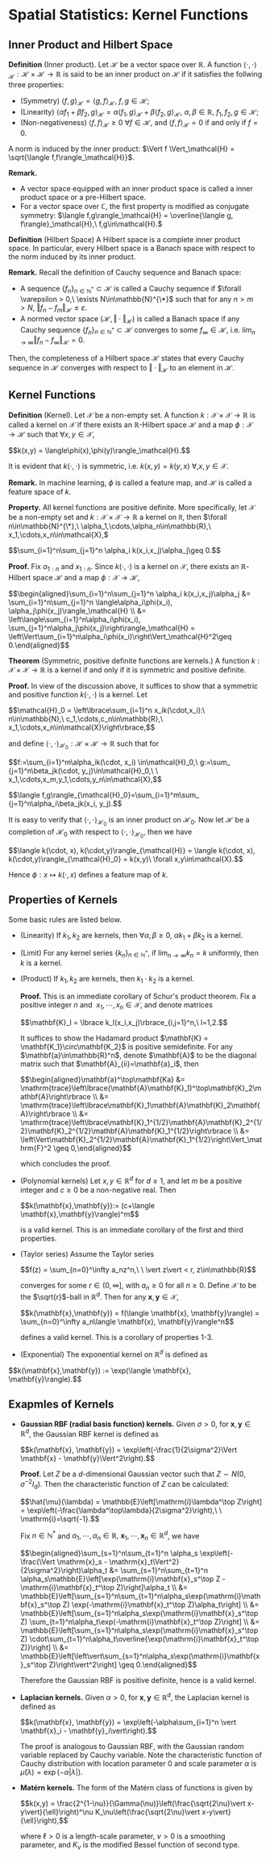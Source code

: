 # Spatial Statistics: Kernel Functions
## Inner Product and Hilbert Space
**Definition** (Inner product). Let $\mathcal{H}$ be a vector space over $\mathbb{R}$. A function $\langle\cdot,\cdot\rangle_\mathcal{H}:\mathcal{H}\times\mathcal{H}\to\mathbb{R}$ is said to be an inner product on $\mathcal{H}$ if it satisfies the follwing three properties:
+ (Symmetry) $\langle f,g\rangle_\mathcal{H} = \langle g, f\rangle_\mathcal{H},\ f,g\in\mathcal{H};$
+ (Linearity) $\langle \alpha f_1 + \beta f_2,g\rangle_\mathcal{H} = \alpha\langle f_1,g\rangle_\mathcal{H} + \beta\langle f_2,g\rangle_\mathcal{H},\ \alpha,\beta\in\mathbb{R},\ f_1,f_2,g\in\mathcal{H};$
+ (Non-negativeness) $\langle f,f\rangle_\mathcal{H} \geq 0\ \forall f\in\mathcal{H}$, and $\langle f,f\rangle_\mathcal{H}=0$ if and only if $f=0$.

A norm is induced by the inner product: $\Vert f \Vert_\mathcal{H} = \sqrt{\langle f,f\rangle_\mathcal{H}}$.

**Remark.** 
+ A vector space equipped with an inner product space is called a inner product space or a pre-Hilbert space.
+ For a vector space over $\mathbb{C}$, the first property is modified as conjugate symmetry: $\langle f,g\rangle_\mathcal{H} = \overline{\langle g, f\rangle}_\mathcal{H},\ f,g\in\mathcal{H}.$

**Definition** (Hilbert Space) A Hilbert space is a complete inner product space. In particular, every Hilbert space is a Banach space with respect to the norm induced by its inner product.

**Remark.** Recall the definition of Cauchy sequence and Banach space:
+ A sequence $\lbrace f_n\rbrace_{n\in\mathbb{N}^*}\subset\mathcal{H}$ is called a Cauchy sequence if $\forall \varepsilon > 0,\ \exists N\in\mathbb{N}^{\*}$ such that for any $n > m > N,\ \Vert f_n - f_m\Vert_\mathcal{H}\leq\varepsilon$.
+ A normed vector space $(\mathcal{H},\Vert\cdot\Vert_\mathcal{H})$ is called a Banach space if any Cauchy sequence $\lbrace f_n\rbrace_{n\in\mathbb{N}^*}\subset\mathcal{H}$ converges to some $f_\infty\in\mathcal{H}$, i.e. $\lim_{n\to\infty}\Vert f_n - f_\infty\Vert_\mathcal{H}=0.$

Then, the completeness of a Hilbert space $\mathcal{H}$ states that every Cauchy sequence in $\mathcal{H}$ converges with respect to $\Vert\cdot\Vert_\mathcal{H}$ to an element in $\mathcal{H}$. 

## Kernel Functions

**Definition** (Kernel). Let $\mathcal{X}$ be a non-empty set. A function $k:\mathcal{X}\times\mathcal{X}\to\mathbb{R}$ is called a kernel on $\mathcal{X}$ if there exists an $\mathbb{R}$-Hilbert space $\mathcal{H}$ and a map $\phi:\mathcal{X}\to\mathcal{H}$ such that $\forall x,y\in\mathcal{X},$
<p>
  $$k(x,y) = \langle\phi(x),\phi(y)\rangle_\mathcal{H}.$$
</p>

It is evident that $k(\cdot,\cdot)$ is symmetric, i.e. $k(x,y)=k(y,x)\ \forall,x,y\in\mathcal{X}$.

**Remark.** In machine learning, $\phi$ is called a feature map, and $\mathcal{H}$ is called a feature space of $k$.

**Property.** All kernel functions are positive definite. More specifically, let $\mathcal{X}$ be a non-empty set and $k:\mathcal{X}\times\mathcal{X}\to\mathbb{R}$ a kernel on it, then $\forall n\in\mathbb{N}^{\*},\ \alpha_1,\cdots,\alpha_n\in\mathbb{R},\ x_1,\cdots,x_n\in\mathcal{X},$

<p>
  $$\sum_{i=1}^n\sum_{j=1}^n \alpha_i k(x_i,x_j)\alpha_j\geq 0.$$
</p>

**Proof.** Fix $\alpha_{1:n}$ and $x_{1:n}$. Since $k(\cdot,\cdot)$ is a kernel on $\mathcal{X}$, there exists an $\mathbb{R}$-Hilbert space $\mathcal{H}$ and a map $\phi:\mathcal{X}\to\mathcal{H}$,

<p>
  $$\begin{aligned}\sum_{i=1}^n\sum_{j=1}^n \alpha_i k(x_i,x_j)\alpha_j &= \sum_{i=1}^n\sum_{j=1}^n \langle\alpha_i\phi(x_i), \alpha_j\phi(x_j)\rangle_\mathcal{H} \\
  &= \left\langle\sum_{i=1}^n\alpha_i\phi(x_i), \sum_{j=1}^n\alpha_j\phi(x_j)\right\rangle_\mathcal{H} = \left\Vert\sum_{i=1}^n\alpha_i\phi(x_i)\right\Vert_\mathcal{H}^2\geq 0.\end{aligned}$$
</p>

**Theorem** (Symmetric, positive definite functions are kernels.) A function $k: \mathcal{X}\times\mathcal{X}\to\mathbb{R}$ is a kernel if and only if it is symmetric and positive definite.

**Proof.** In view of the discussion above, it suffices to show that a symmetric and positive function $k(\cdot,\cdot)$ is a kernel. Let

<p>
  $$\mathcal{H}_0 = \left\lbrace\sum_{i=1}^n x_ik(\cdot,x_i):\ n\in\mathbb{N},\ c_1,\cdots,c_n\in\mathbb{R},\ x_1,\cdots,x_n\in\mathcal{X}\right\rbrace,$$
</p>

and define $\langle\cdot,\cdot\rangle_{\mathcal{H}_0}: \mathcal{H}\times\mathcal{H}\to\mathbb{R}$ such that for 
<p>
  $$f:=\sum_{i=1}^m\alpha_ik(\cdot, x_i) \in\mathcal{H}_0,\ g:=\sum_ {j=1}^n\beta_jk(\cdot, y_j)\in\mathcal{H}_0,\ \ x_1,\cdots,x_m,y_1,\cdots,y_n\in\mathcal{X},$$
</p>

<p>
  $$\langle f,g\rangle_{\mathcal{H}_0}=\sum_{i=1}^m\sum_ {j=1}^n\alpha_i\beta_jk(x_i, y_j).$$
</p>

It is easy to verify that $\langle\cdot,\cdot\rangle_{\mathcal{H}_ 0}$ is an inner product on $\mathcal{H}_ 0$. Now let $\mathcal{H}$ be a completion of $\mathcal{H_ 0}$ with respect to $\langle\cdot,\cdot\rangle_{\mathcal{H}_ 0}$, then we have

<p>
  $$\langle k(\cdot, x), k(\cdot,y)\rangle_{\mathcal{H}} = \langle k(\cdot, x), k(\cdot,y)\rangle_{\mathcal{H}_0} = k(x,y)\ \forall x,y\in\mathcal{X}.$$
</p>

Hence $\phi:x\mapsto k(\cdot,x)$ defines a feature map of $k$.

## Properties of Kernels
Some basic rules are listed below.
+ (Linearity) If $k_1,k_2$ are kernels, then $\forall \alpha,\beta \geq 0$, $\alpha k_1 + \beta k_2$ is a kernel.
+ (Limit) For any kernel series $\lbrace k_n\rbrace_{n\in\mathbb{N}^{*}}$, if $\lim_{n\to\infty} k_n = k$ uniformly, then $k$ is a kernel.
+ (Product) If $k_1,k_2$ are kernels, then $k_1\cdot k_2$ is a kernel.
  
  **Proof.** This is an immediate corollary of Schur's product theorem. Fix a positive integer $n$ and $\ x_1,\cdots,x_n\in\mathcal{X}$, and denote matrices
  <p>
    $$\mathbf{K}_l = \lbrace k_l(x_i,x_j)\rbrace_{i,j=1}^n,\ l=1,2.$$
  </p>
  It suffices to show the Hadamard product $\mathbf{K} = \mathbf{K_1}\circ\mathbf{K_2}$ is positive semidefinite. For any $\mathbf{a}\in\mathbb{R}^n$, denote $\mathbf{A}$ to be the diagonal matrix such that $\mathbf{A}_{ii}=\mathbf{a}_i$, then
  <p>$$\begin{aligned}\mathbf{a}^\top\mathbf{Ka} &= \mathrm{trace}\left\lbrace(\mathbf{A}\mathbf{K}_1)^\top\mathbf{K}_2\mathbf{A}\right\rbrace \\
    &= \mathrm{trace}\left\lbrace\mathbf{K}_1\mathbf{A}\mathbf{K}_2\mathbf{A}\right\rbrace \\ 
    &= \mathrm{trace}\left\lbrace\mathbf{K}_1^{1/2}\mathbf{A}\mathbf{K}_2^{1/2}\mathbf{K}_2^{1/2}\mathbf{A}\mathbf{K}_1^{1/2}\right\rbrace \\
    &= \left\Vert\mathbf{K}_2^{1/2}\mathbf{A}\mathbf{K}_1^{1/2}\right\Vert_\mathrm{F}^2 \geq 0,\end{aligned}$$</p>
  which concludes the proof.
+ (Polynomial kernels) Let $x,y\in\mathbb{R}^d$ for $d\geq 1$, and let $m$ be a positive integer and $c\geq 0$ be a non-negative real. Then

  <p>
    $$k(\mathbf{x},\mathbf{y}):= (c+\langle \mathbf{x},\mathbf{y}\rangle)^m$$
  </p>
  
  is a valid kernel. This is an immediate corollary of the first and third properties.
+ (Taylor series) Assume the Taylor series
  <p>
    $$f(z) = \sum_{n=0}^\infty a_nz^n,\ \ \vert z\vert < r, z\in\mathbb{R}$$
  </p>

  converges for some $r\in(0,\infty]$, with $a_n\geq 0$ for all $n\geq 0$. Define $\mathcal{X}$ to be the $\sqrt{r}$-ball in $\mathbb{R}^d$. Then for any $\mathbf{x},\mathbf{y}\in\mathcal{X}$,
  
  <p>
    $$k(\mathbf{x},\mathbf{y}) = f(\langle \mathbf{x}, \mathbf{y}\rangle) = \sum_{n=0}^\infty a_n\langle \mathbf{x}, \mathbf{y}\rangle^n$$
  </p>
      
  defines a valid kernel. This is a corollary of properties 1-3.
  
+ (Exponential) The exponential kernel on $\mathbb{R}^d$ is defined as
<p>
  $$k(\mathbf{x},\mathbf{y}) := \exp(\langle \mathbf{x}, \mathbf{y}\rangle).$$
</p>

## Exapmles of Kernels
+ **Gaussian RBF (radial basis function) kernels.** Given $\sigma > 0$, for $\mathbf{x},\mathbf{y}\in\mathbb{R}^d$, the Gaussian RBF kernel is defined as
  <p>
    $$k(\mathbf{x}, \mathbf{y}) = \exp\left(-\frac{1}{2\sigma^2}\Vert \mathbf{x} - \mathbf{y}\Vert^2\right).$$
  </p>
  
  **Proof.** Let $Z$ be a $d$-dimensional Gaussian vector such that $Z\sim N(0,\sigma^{-2}I_d)$. Then the characteristic function of $Z$ can be calculated:
  <p>
    $$\hat{\mu}(\lambda) = \mathbb{E}\left[\mathrm{i}\lambda^\top Z\right] = \exp\left(-\frac{\lambda^\top\lambda}{2\sigma^2}\right),\ \ \mathrm{i}=\sqrt{-1}.$$
  </p>
  
  Fix $n\in\mathbb{N}^{*}$ and $\alpha_1,\cdots,\alpha_n\in\mathbb{R},\ \mathbf{x}_1,\cdots,\mathbf{x}_n\in\mathbb{R}^d$, we have
  <p>
    $$\begin{aligned}\sum_{s=1}^n\sum_{t=1}^n \alpha_s \exp\left(-\frac{\Vert \mathrm{x}_s - \mathrm{x}_t\Vert^2}{2\sigma^2}\right)\alpha_t &= \sum_{s=1}^n\sum_{t=1}^n \alpha_s\mathbb{E}\left[\exp(\mathrm{i}\mathbf{x}_s^\top Z - \mathrm{i}\mathbf{x}_t^\top Z)\right]\alpha_t \\
    &= \mathbb{E}\left[\sum_{s=1}^n\sum_{t=1}^n\alpha_s\exp(\mathrm{i}\mathbf{x}_s^\top Z)  \exp(-\mathrm{i}\mathbf{x}_t^\top Z)\alpha_t\right] \\
    &= \mathbb{E}\left[\sum_{s=1}^n\alpha_s\exp(\mathrm{i}\mathbf{x}_s^\top Z)  \sum_{t=1}^n\alpha_t\exp(-\mathrm{i}\mathbf{x}_t^\top Z)\right] \\
    &= \mathbb{E}\left[\sum_{s=1}^n\alpha_s\exp(\mathrm{i}\mathbf{x}_s^\top Z)  \cdot\sum_{t=1}^n\alpha_t\overline{\exp(\mathrm{i}\mathbf{x}_t^\top Z)}\right] \\
    &= \mathbb{E}\left[\left\vert\sum_{s=1}^n\alpha_s\exp(\mathrm{i}\mathbf{x}_s^\top Z)\right\vert^2\right] \geq 0.\end{aligned}$$
  </p>

  Therefore the Gaussian RBF is positive definite, hence is a valid kernel.
  
+ **Laplacian kernels.** Given $\alpha > 0$, for $\mathbf{x},\mathbf{y}\in\mathbb{R}^d$, the Laplacian kernel is defined as
  <p>
    $$k(\mathbf{x}, \mathbf{y}) = \exp\left(-\alpha\sum_{i=1}^n \vert \mathbf{x}_i - \mathbf{y}_i\vert\right).$$
  </p>

  The proof is analogous to Gaussian RBF, with the Gaussian random variable replaced by Cauchy variable. Note the characteristic function of Cauchy distribution with location parameter $0$ and scale parameter $\alpha$ is $\hat{\mu}(\lambda) = \exp\left(-\alpha\vert\lambda\vert\right)$.

+ **Matérn kernels.** The form of the Matérn class of functions is given by
  <p>
    $$k(x,y) = \frac{2^{1-\nu}}{\Gamma(\nu)}\left(\frac{\sqrt{2\nu}\vert x-y\vert}{\ell}\right)^\nu K_\nu\left(\frac{\sqrt{2\nu}\vert x-y\vert}{\ell}\right),$$
  </p>

  where $\ell > 0$ is a length-scale parameter, $\nu > 0$ is a smoothing parameter, and $K_\nu$ is the modified Bessel function of second type.
